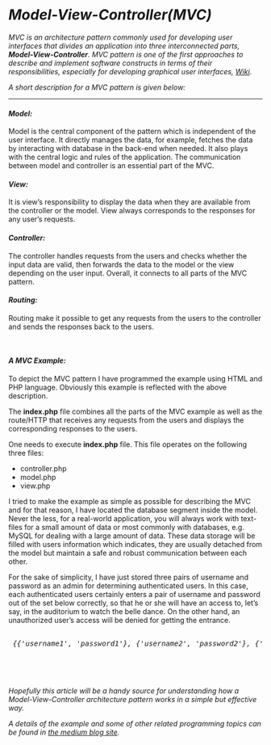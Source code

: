 

<h1><i>
Model-View-Controller(MVC)
</i></h1>

<p><em>MVC</em><i> is an architecture pattern commonly used for developing user interfaces that divides an application into three interconnected parts, <strong>Model-View-Controller</strong>. <i>MVC pattern is one of the first approaches to describe and implement software constructs in terms of their responsibilities, especially for developing graphical user interfaces, </i><a href="https://en.wikipedia.org/wiki/Model%E2%80%93view%E2%80%93controller">Wiki</a></i>.
</p>

<p>
<i>A short description for a MVC pattern is given below:</i>
</p>
<hr>


<h4><i>Model:</i></h4>
<p>
Model is the central component of the pattern which is independent of the user interface. It directly manages the data, for example, fetches the data by interacting with database in the back-end when needed. It also plays with the central logic and rules of the application. The communication between model and controller is an essential part of the MVC.
</p>

<h4><i>View:</i></h4>
<p>
It is view’s responsibility to display the data when they are available from the controller or the model. View always corresponds to the responses for any user’s requests.
</p>

<h4><i>Controller:</i></h4>
<p>
The controller handles requests from the users and checks whether the input data are valid, then forwards the data to the model or the view depending on the user input. Overall, it connects to all parts of the MVC pattern. 	    
</p>

<h4><i>Routing:</i></h4>
<p>
Routing make it possible to get any requests from the users to the controller and sends the responses back to the users.
</p>

<br>
<h4><i>A MVC Example:</i></h4>

<p>
To depict the MVC pattern I have programmed the example using HTML and PHP language. Obviously this example is reflected with the above description.
</p>

<p>
The <span><strong>index.php</strong></span> file combines all the parts of the MVC example as well as the route/HTTP that receives any requests from the users and displays the corresponding responses to the users. 
</p>

<p>
One needs to execute <b>index.php</b> file. This file operates on the following three files:</i></ul></li>
</p>
<p>
<ul>
<li>controller.php</li>
<li>model.php</li>
<li>view.php</li>
</ul>
</p>
<p>
I tried to make the example as simple as possible for describing the MVC and for that reason, I have located the database segment inside the model. Never the less, for a real-world application, you will always work with text-files for a small amount of data or most commonly with databases, e.g. MySQL for dealing with a large amount of data. These data storage will be filled with users information which indicates, they are usually detached from the model but maintain a safe and robust communication between each other.
</p>
<p>
For the sake of simplicity, I have just stored three pairs of username and password as an admin for determining authenticated users. In this case, each authenticated users certainly enters a pair of username and password out of the set below correctly, so that he or she will have an access to, let’s say, in the auditorium to watch the belle dance. On the other hand, an unauthorized user’s access will be denied for getting the entrance.
</p>

<pre><i> 
 &#123;&#123;'username1', 'password1'&#125;, &#123;'username2', 'password2'&#125;, &#123;'username3','password3'&#125;&#125;
 </i>
 </pre>

<br>
<p><i>
Hopefully this article will be a handy source for understanding how a Model-View-Controller architecture pattern works in a simple but effective way.
</i></p>

<p><i>
A details of the example and some of other related programming topics can be found in 
<a href="https://medium.com/@annuhuss/">the medium blog site</a>.
</i></p>
